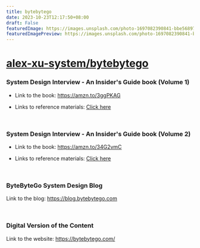 ```yaml
---
title: bytebytego
date: 2023-10-23T12:17:50+08:00
draft: False
featuredImage: https://images.unsplash.com/photo-1697082390841-bbe568972ac8?ixid=M3w0NjAwMjJ8MHwxfHJhbmRvbXx8fHx8fHx8fDE2OTgwMzQ1MDh8&ixlib=rb-4.0.3
featuredImagePreview: https://images.unsplash.com/photo-1697082390841-bbe568972ac8?ixid=M3w0NjAwMjJ8MHwxfHJhbmRvbXx8fHx8fHx8fDE2OTgwMzQ1MDh8&ixlib=rb-4.0.3
---
```


# [alex-xu-system/bytebytego](https://github.com/alex-xu-system/bytebytego)

### System Design Interview - An Insider's Guide book (Volume 1)

- Link to the book: https://amzn.to/3ggPKAG

- Links to reference materials: [Click here](system_design_links.md)

<br>

### System Design Interview - An Insider's Guide book (Volume 2)

- Link to the book: https://amzn.to/34G2vmC

- Links to reference materials: [Click here](system_design_links_vol2.md)

<br>

### ByteByteGo System Design Blog

Link to the blog: https://blog.bytebytego.com

<br>

### Digital Version of the Content

Link to the website: https://bytebytego.com/
